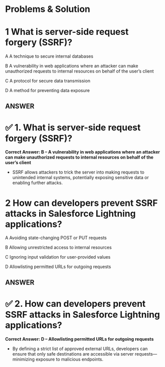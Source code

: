 # Problems & Solution

# 1 What is server-side request forgery (SSRF)?

A A technique to secure internal databases

B A vulnerability in web applications where an attacker can make unauthorized requests to internal resources on behalf of the user’s client

C A protocol for secure data transmission

D A method for preventing data exposure

## ANSWER

# ✅ 1. What is server-side request forgery (SSRF)?

**Correct Answer: B – A vulnerability in web applications where an attacker can make unauthorized requests to internal resources on behalf of the user’s client**

* SSRF allows attackers to trick the server into making requests to unintended internal systems, potentially exposing sensitive data or enabling further attacks.

# 2 How can developers prevent SSRF attacks in Salesforce Lightning applications?

A Avoiding state-changing POST or PUT requests

B Allowing unrestricted access to internal resources

C Ignoring input validation for user-provided values

D Allowlisting permitted URLs for outgoing requests


## ANSWER

# ✅ 2. How can developers prevent SSRF attacks in Salesforce Lightning applications?

**Correct Answer: D – Allowlisting permitted URLs for outgoing requests**

* By defining a strict list of approved external URLs, developers can ensure that only safe destinations are accessible via server requests—minimizing exposure to malicious endpoints.

